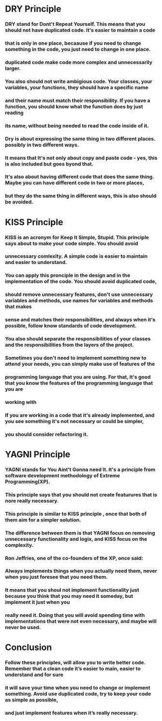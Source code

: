# DRY Principle
### DRY stand for Dont't Repeat Yourself. This means that you should not have duplicated code. It's easier to maintain a code
### that is only in one place, becaause if you need to change something in the code, you just need to change in one place.
### duplicated code make code more complex and unnecessarily larger.

### You also should not write ambigious code. Your classes, your variables, your functions, they should have a specific name
### and their name must match their responsibility. If you have a function, you should know what the function does by just reading
### its name, without being needed to read the code inside of it.

### Dry is about expressing the same thing in two different places. possibly in two different ways.
### It means that It's not only about copy and paste code - yes, this is also included but goes byond that.
### It's also about having different code that does the same thing. Maybe you can have different code in two or more places,
### but they do the same thing in different ways, this is also should be avoided.



# KISS Principle
### KISS is an acronym for Keep It Simple, Stupid. This principle says about to make your code simple. You should avoid
### unnecessary comlexity. A simple code is easier to maintain and easier to understand.

### You can apply this pronciple in the design and in the implementation of the code. You should avoid duplicated code,
### should remove unnecessary features, don't use unnecessary variables and methods, use names for variables and methods that makes
### sense and matches their responsibilities, and always when it's possible, follow know standards of code development.
### You also should separate the responsibilities of your classes and the responsibilities from the layers of the project.

### Sometimes you don't need to implement something new to attend your needs, you can simply make use of features of the
### programming language that you are using. For that, It's good that you know the features of the programming language that you are
### working with

### If you are working in a code that it's already implemented, and you see something it's not necessary or could be simpler, 
### you should consider refactoring it.



# YAGNI Principle 
### YAGNI stands for You Aint't Gonna need It. It's a principle from software development methodology of Extreme Programming(XP).
### This principle says that you should not create featurures that is nore really necessary.
### This principle is similar to KISS principle , once that both of them aim for a simpler solution. 
### The difference between them is that YAGNI focus on removing unnecessary functionality and logix, and KISS focus on the complexity.

### Ron Jeffries, one of the co-founders of the XP, once said:
### Always implements things when you actually need them, never when you just foresee that you need them.

### It means that you shoul not implement functionality just because you think that you may need it someday, but implement it just when you 
### really need it. Doing that you will avoid spending time with implementations that were not even necessary, and maybe will never be used.


# Conclusion
### Follow these principles, will allow you to write better code. Remember that a clean code it’s easier to main, easier to understand and for sure 
### it will save your time when you need to change or implement something. Avoid use duplicated code, try to keep your code as simple as possible, 
### and just implement features when it’s really necessary.